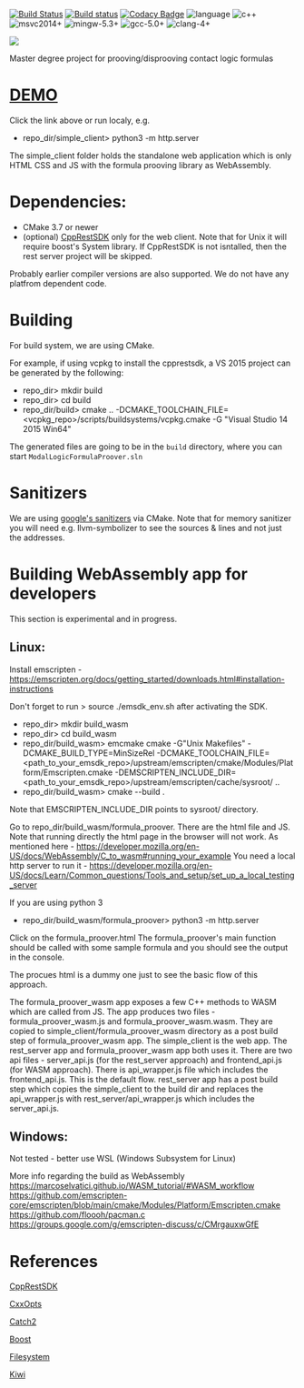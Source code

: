 [![Build Status](https://travis-ci.com/Anton94/modal_logic_formula_prover.svg?branch=master)](https://travis-ci.com/Anton94/modal_logic_formula_prover)
[![Build status](https://ci.appveyor.com/api/projects/status/0bjq49fxgpb66jkn?svg=true)](https://ci.appveyor.com/project/Anton94/modal-logic-formula-prover)
[![Codacy Badge](https://api.codacy.com/project/badge/Grade/e0c037d7e81d4c9fadef114d0a0bb534)](https://www.codacy.com/manual/Anton94/modal_logic_formula_prover?utm_source=github.com&amp;utm_medium=referral&amp;utm_content=Anton94/modal_logic_formula_prover&amp;utm_campaign=Badge_Grade)
![language](https://img.shields.io/badge/language-c++-blue.svg) ![c++](https://img.shields.io/badge/std-c++14-blue.svg)
![msvc2014+](https://img.shields.io/badge/MSVC-2014+-ff69b4.svg) ![mingw-5.3+](https://img.shields.io/badge/MINGW-5.3+-ff69b4.svg) 
![gcc-5.0+](https://img.shields.io/badge/GCC-5.0+-ff69b4.svg) ![clang-4+](https://img.shields.io/badge/CLANG-4+-ff69b4.svg)

[![](https://codescene.io/projects/5855/status.svg)](https://codescene.io/projects/5855/jobs/latest-successful/results)

Master degree project for prooving/disprooving contact logic formulas

# [DEMO](https://anton94.github.io/modal_logic_formula_prover/simple_client/index.html)
Click the link above or run localy, e.g.
- repo_dir/simple_client> python3 -m http.server

The simple_client folder holds the standalone web application which is only HTML CSS and JS with the formula prooving library as WebAssembly.

# Dependencies:
- CMake 3.7 or newer
- (optional) [CppRestSDK](https://github.com/microsoft/cpprestsdk) only for the web client. Note that for Unix it will require boost's System library. If CppRestSDK is not isntalled, then the rest server project will be skipped.

Probably earlier compiler versions are also supported. We do not have any platfrom dependent code.

# Building
For build system, we are using CMake.

For example, if using vcpkg to install the cpprestsdk, a VS 2015 project can be generated by the following:
- repo_dir> mkdir build
- repo_dir> cd build
- repo_dir/build> cmake .. -DCMAKE_TOOLCHAIN_FILE=<vcpkg_repo>/scripts/buildsystems/vcpkg.cmake -G "Visual Studio 14 2015 Win64"

The generated files are going to be in the `build` directory, where you can start `ModalLogicFormulaProover.sln`

# Sanitizers
We are using [google's sanitizers](https://github.com/google/sanitizers) via CMake.
Note that for memory sanitizer you will need e.g. llvm-symbolizer to see the sources & lines and not just the addresses.

# Building WebAssembly app for developers

This section is experimental and in progress.

## Linux:

Install emscripten - https://emscripten.org/docs/getting_started/downloads.html#installation-instructions

Don't forget to run > source ./emsdk_env.sh after activating the SDK.

- repo_dir> mkdir build_wasm
- repo_dir> cd build_wasm
- repo_dir/build_wasm> emcmake cmake -G"Unix Makefiles" -DCMAKE_BUILD_TYPE=MinSizeRel -DCMAKE_TOOLCHAIN_FILE=<path_to_your_emsdk_repo>/upstream/emscripten/cmake/Modules/Platform/Emscripten.cmake -DEMSCRIPTEN_INCLUDE_DIR=<path_to_your_emsdk_repo>/upstream/emscripten/cache/sysroot/ ..
- repo_dir/build_wasm> cmake --build .

Note that EMSCRIPTEN_INCLUDE_DIR points to sysroot/ directory.

Go to repo_dir/build_wasm/formula_proover. There are the html file and JS.
Note that running directly the html page in the browser will not work.
As mentioned here - https://developer.mozilla.org/en-US/docs/WebAssembly/C_to_wasm#running_your_example
You need a local http server to run it - https://developer.mozilla.org/en-US/docs/Learn/Common_questions/Tools_and_setup/set_up_a_local_testing_server

If you are using python 3
- repo_dir/build_wasm/formula_proover> python3 -m http.server

Click on the formula_proover.html
The formula_proover's main function should be called with some sample formula and you should see the output in the console.

The procues html is a dummy one just to see the basic flow of this approach.

The formula_proover_wasm app exposes a few C++ methods to WASM which are called from JS.
The app produces two files - formula_proover_wasm.js and formula_proover_wasm.wasm. They are copied to simple_client/formula_proover_wasm directory as a post build step of formula_proover_wasm app.
The simple_client is the web app. The rest_server app and formula_proover_wasm app both uses it. There are two api files - server_api.js (for the rest_server approach) and frontend_api.js (for WASM approach).
There is api_wrapper.js file which includes the frontend_api.js. This is the default flow.
rest_server app has a post build step which copies the simple_client to the build dir and replaces the api_wrapper.js with rest_server/api_wrapper.js which includes the server_api.js.


## Windows:
Not tested - better use WSL (Windows Subsystem for Linux)

More info regarding the build as WebAssembly
https://marcoselvatici.github.io/WASM_tutorial/#WASM_workflow
https://github.com/emscripten-core/emscripten/blob/main/cmake/Modules/Platform/Emscripten.cmake
https://github.com/floooh/pacman.c
https://groups.google.com/g/emscripten-discuss/c/CMrgauxwGfE


# References
[CppRestSDK](https://github.com/microsoft/cpprestsdk) 

[CxxOpts](https://github.com/jarro2783/cxxopts)

[Catch2](https://github.com/catchorg/Catch2)

[Boost](https://www.boost.org/)

[Filesystem](https://github.com/gulrak/filesystem/blob/master/include/ghc/filesystem.hpp)

[Kiwi](https://github.com/nucleic/kiwi)
